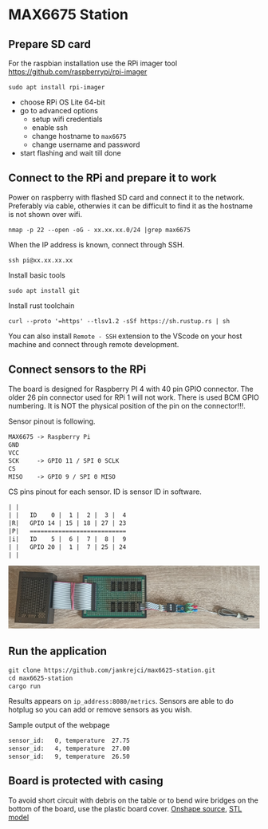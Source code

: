 # MAX6675 Station

## Prepare SD card
For the raspbian installation use the RPi imager tool
https://github.com/raspberrypi/rpi-imager
```
sudo apt install rpi-imager
```
* choose RPi OS Lite 64-bit
* go to advanced options
  * setup wifi credentials
  * enable ssh
  * change hostname to `max6675`
  * change username and password
* start flashing and wait till done

## Connect to the RPi and prepare it to work

Power on raspberry with flashed SD card and connect it to the network.
Preferably via cable, otherwies it can be difficult to find it as the hostname is not shown over wifi. 
```
nmap -p 22 --open -oG - xx.xx.xx.0/24 |grep max6675
```

When the IP address is known, connect through SSH.
```
ssh pi@xx.xx.xx.xx
```

Install basic tools
```
sudo apt install git
```

Install rust toolchain
```
curl --proto '=https' --tlsv1.2 -sSf https://sh.rustup.rs | sh
```

You can also install `Remote - SSH` extension to the VScode on your host machine and connect through remote development.

## Connect sensors to the RPi

The board is designed for Raspberry PI 4 with 40 pin GPIO connector. The older 26 pin connector used for RPi 1 will not work.
There is used BCM GPIO numbering. It is NOT the physical position of the pin on the connector!!!.

Sensor pinout is following.
```
MAX6675 -> Raspberry Pi
GND
VCC
SCK     -> GPIO 11 / SPI 0 SCLK
CS
MISO    -> GPIO 9 / SPI 0 MISO
```
CS pins pinout for each sensor. ID is sensor ID in software.
```
| |
| |   ID    0 |  1 |  2 |  3 |  4
|R|   GPIO 14 | 15 | 18 | 27 | 23
|P|   ===========================
|i|   ID    5 |  6 |  7 |  8 |  9
| |   GPIO 20 |  1 |  7 | 25 | 24
| |
```

![](./resources/station_asm.jpg "MAX6675 station assembly")

## Run the application

```
git clone https://github.com/jankrejci/max6625-station.git
cd max6625-station
cargo run
```

Results appears on `ip_address:8080/metrics`.
Sensors are able to do hotplug so you can add or remove sensors as you wish.

Sample output of the webpage
```
sensor_id:   0, temperature  27.75
sensor_id:   4, temperature  27.00
sensor_id:   9, temperature  26.50
```

## Board is protected with casing

To avoid short circuit with debris on the table or to bend wire bridges on the bottom of the board, use the plastic board cover.
[Onshape source](https://cad.onshape.com/documents/c77e73b9701d2fd368085f47/w/37a552272d54a35bf61630fc/e/6485fd3e625ea64f218d507f?renderMode=0&uiState=649563e23055f3052693dbb6),
[STL model](./resources/max6675-case.stl) 